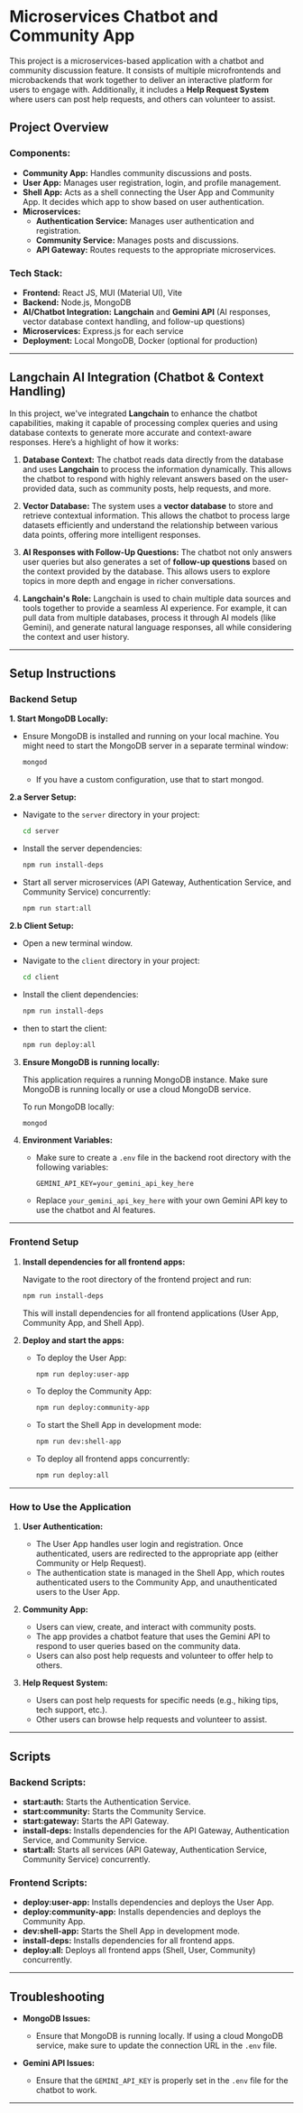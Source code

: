 # Microservices Chatbot and Community App

This project is a microservices-based application with a chatbot and community discussion feature. It consists of multiple microfrontends and microbackends that work together to deliver an interactive platform for users to engage with. Additionally, it includes a **Help Request System** where users can post help requests, and others can volunteer to assist.

## Project Overview

### Components:
- **Community App:** Handles community discussions and posts.
- **User App:** Manages user registration, login, and profile management.
- **Shell App:** Acts as a shell connecting the User App and Community App. It decides which app to show based on user authentication.
- **Microservices:**
  - **Authentication Service:** Manages user authentication and registration.
  - **Community Service:** Manages posts and discussions.
  - **API Gateway:** Routes requests to the appropriate microservices.

### Tech Stack:
- **Frontend:** React JS, MUI (Material UI), Vite
- **Backend:** Node.js, MongoDB
- **AI/Chatbot Integration:** **Langchain** and **Gemini API** (AI responses, vector database context handling, and follow-up questions)
- **Microservices:** Express.js for each service
- **Deployment:** Local MongoDB, Docker (optional for production)

---

## Langchain AI Integration (Chatbot & Context Handling)

In this project, we've integrated **Langchain** to enhance the chatbot capabilities, making it capable of processing complex queries and using database contexts to generate more accurate and context-aware responses. Here’s a highlight of how it works:

1. **Database Context:** The chatbot reads data directly from the database and uses **Langchain** to process the information dynamically. This allows the chatbot to respond with highly relevant answers based on the user-provided data, such as community posts, help requests, and more.

2. **Vector Database:** The system uses a **vector database** to store and retrieve contextual information. This allows the chatbot to process large datasets efficiently and understand the relationship between various data points, offering more intelligent responses.

3. **AI Responses with Follow-Up Questions:** The chatbot not only answers user queries but also generates a set of **follow-up questions** based on the context provided by the database. This allows users to explore topics in more depth and engage in richer conversations.

4. **Langchain's Role:** Langchain is used to chain multiple data sources and tools together to provide a seamless AI experience. For example, it can pull data from multiple databases, process it through AI models (like Gemini), and generate natural language responses, all while considering the context and user history.

---

## Setup Instructions

### Backend Setup

**1. Start MongoDB Locally:**

* Ensure MongoDB is installed and running on your local machine. You might need to start the MongoDB server in a separate terminal window:

    ```bash
    mongod
    ```

    * If you have a custom configuration, use that to start mongod.

**2.a Server Setup:**

* Navigate to the `server` directory in your project:

    ```bash
    cd server
    ```

* Install the server dependencies:

    ```bash
    npm run install-deps
    ```

* Start all server microservices (API Gateway, Authentication Service, and Community Service) concurrently:

    ```bash
    npm run start:all
    ```

**2.b Client Setup:**

* Open a new terminal window.
* Navigate to the `client` directory in your project:

    ```bash
    cd client
    ```

* Install the client dependencies:

    ```bash
    npm run install-deps
    ```
* then to start the client:

    ```bash
    npm run deploy:all
    ```

3. **Ensure MongoDB is running locally:**

   This application requires a running MongoDB instance. Make sure MongoDB is running locally or use a cloud MongoDB service.

   To run MongoDB locally:

   ```bash
   mongod
   ```

4. **Environment Variables:**

   - Make sure to create a `.env` file in the backend root directory with the following variables:
     ```env
     GEMINI_API_KEY=your_gemini_api_key_here
     ```

   - Replace `your_gemini_api_key_here` with your own Gemini API key to use the chatbot and AI features.

---

### Frontend Setup

1. **Install dependencies for all frontend apps:**

   Navigate to the root directory of the frontend project and run:

   ```bash
   npm run install-deps
   ```

   This will install dependencies for all frontend applications (User App, Community App, and Shell App).

2. **Deploy and start the apps:**

   - To deploy the User App:

     ```bash
     npm run deploy:user-app
     ```

   - To deploy the Community App:

     ```bash
     npm run deploy:community-app
     ```

   - To start the Shell App in development mode:

     ```bash
     npm run dev:shell-app
     ```

   - To deploy all frontend apps concurrently:

     ```bash
     npm run deploy:all
     ```

---

### How to Use the Application

1. **User Authentication:**

   - The User App handles user login and registration. Once authenticated, users are redirected to the appropriate app (either Community or Help Request).
   - The authentication state is managed in the Shell App, which routes authenticated users to the Community App, and unauthenticated users to the User App.

2. **Community App:**

   - Users can view, create, and interact with community posts.
   - The app provides a chatbot feature that uses the Gemini API to respond to user queries based on the community data.
   - Users can also post help requests and volunteer to offer help to others.

3. **Help Request System:**

   - Users can post help requests for specific needs (e.g., hiking tips, tech support, etc.).
   - Other users can browse help requests and volunteer to assist.

---

## Scripts

### Backend Scripts:

- **start:auth:** Starts the Authentication Service.
- **start:community:** Starts the Community Service.
- **start:gateway:** Starts the API Gateway.
- **install-deps:** Installs dependencies for the API Gateway, Authentication Service, and Community Service.
- **start:all:** Starts all services (API Gateway, Authentication Service, Community Service) concurrently.

### Frontend Scripts:

- **deploy:user-app:** Installs dependencies and deploys the User App.
- **deploy:community-app:** Installs dependencies and deploys the Community App.
- **dev:shell-app:** Starts the Shell App in development mode.
- **install-deps:** Installs dependencies for all frontend apps.
- **deploy:all:** Deploys all frontend apps (Shell, User, Community) concurrently.

---

## Troubleshooting

- **MongoDB Issues:**
  - Ensure that MongoDB is running locally. If using a cloud MongoDB service, make sure to update the connection URL in the `.env` file.
  
- **Gemini API Issues:**
  - Ensure that the `GEMINI_API_KEY` is properly set in the `.env` file for the chatbot to work.

---
